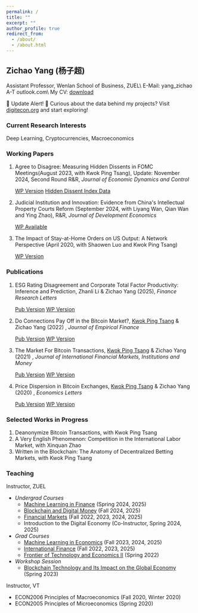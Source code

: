 ```yaml
---
permalink: /
title: ""
excerpt: ""
author_profile: true
redirect_from: 
  - /about/
  - /about.html
---
```

## Zichao Yang (杨子超)
Assistant Professor, Wenlan School of Business, ZUEL\\
E-Mail: yang_zichao A-T outlook.com\\
My CV: [download](https://www.dropbox.com/scl/fi/3uxps0p9lnafdj4asw2q2/ZichaoYangCV_202503.pdf?rlkey=7kcykqc2byb7e9a3ci2aj8h59&dl=0)

🔔 Update Alert! 🔔 Curious about the data behind my projects? Visit [digitecon.org](https://www.digitecon.org) and start exploring!

### Current Research Interests
Deep Learning, Cryptocurrencies, Macroeconomics

### Working Papers

1. Agree to Disagree: Measuring Hidden Dissents in FOMC Meetings(August 2023, with Kwok Ping Tsang), Update: November 2024, Second Round R&R, *Journal of Economic Dynamics and Control*

   <a href="https://ssrn.com/abstract=4546049" class="wp-version-button" target="_blank">WP Version</a> <a href="https://www.digitecon.org/hidden-dissent-index" class="emph-button" target="_blank">Hidden Dissent Index Data</a>

2. Judicial Institution and Innovation: Evidence from China's Intellectual Property Courts Reform (September 2024, with Liyang Wan, Qian Wan and Ying Zhao), R&R, *Journal of Development Economics*
   
   <a href="mailto:yang_zichao@outlook.com" class="wp-version-button" target="_blank">WP Available</a> 

3. The Impact of Stay-at-Home Orders on US Output: A Network Perspective (April 2020, with Shaowen Luo and Kwok Ping Tsang)

   <a href="https://ssrn.com/abstract=3571866" class="wp-version-button" target="_blank">WP Version</a>

### Publications
1. ESG Rating Disagreement and Corporate Total Factor Productivity: Inference and Prediction, Zhanli Li & Zichao Yang (2025), *Finance Research Letters*

   <a href="https://doi.org/10.1016/j.frl.2025.107127" class="pub-version-button" target="_blank">Pub Version</a> <a href="https://ssrn.com/abstract=4936528" class="wp-version-button" target="_blank">WP Version</a>

2. Do Connections Pay Off in the Bitcoin Market?, [Kwok Ping Tsang](https://sites.google.com/site/byrontkp/kwok-ping-tsang) & Zichao Yang (2022) , *Journal of Empirical Finance* 
   
   <a href="https://doi.org/10.1016/j.jempfin.2022.02.001" class="pub-version-button" target="_blank">Pub Version</a> <a href="https://ssrn.com/abstract=3803959" class="wp-version-button" target="_blank">WP Version</a>

3. The Market For Bitcoin Transactions, [Kwok Ping Tsang](https://sites.google.com/site/byrontkp/kwok-ping-tsang) & Zichao Yang (2021) , *Journal of International Financial Markets, Institutions and Money* 
   
   <a href="https://doi.org/10.1016/j.intfin.2021.101282" class="pub-version-button" target="_blank">Pub Version</a> <a href="https://ssrn.com/abstract=3554458" class="wp-version-button" target="_blank">WP Version</a>

4. Price Dispersion in Bitcoin Exchanges, [Kwok Ping Tsang](https://sites.google.com/site/byrontkp/kwok-ping-tsang) & Zichao Yang (2020) , *Economics Letters*  

   <a href="https://doi.org/10.1016/j.econlet.2020.109379" class="pub-version-button" target="_blank">Pub Version</a> <a href="https://ssrn.com/abstract=3590831" class="wp-version-button" target="_blank">WP Version</a>

### Selected Works in Progress
1. Deanonymize Bitcoin Transactions, with Kwok Ping Tsang
2. A Very English Phenomenon: Competition in the International Labor Market, with Xinquan Zhao
3. Written in the Blockchain: The Anatomy of Decentralized Betting Markets, with Kwok Ping Tsang

### Teaching

Instructor, ZUEL
- *Undergrad Courses*
  - [Machine Learning in Finance](https://yzc.me/teaching/zuel-ml_undergrad) (Spring 2024, 2025)
  - [Blockchain and Digital Money](https://yzc.me/teaching/zuel-blockchain_money) (Fall 2024, 2025)
  - [Financial Markets](https://yzc.me/teaching/zuel-finmkt) (Fall 2022, 2023, 2024, 2025)
  - Introduction to the Digital Economy (Co-Instructor, Spring 2024, 2025)
- *Grad Courses*
  - [Machine Learning in Economics](https://yzc.me/teaching/zuel-ml_grad) (Fall 2023, 2024, 2025)
  - [International Finance](https://yzc.me/teaching/zuel-intfin) (Fall 2022, 2023, 2025)
  - [Frontier of Technology and Economics II](https://yzc.me/teaching/zuel-frontier) (Spring 2022)
- *Workshop Session*
  - [Blockchain Technology and Its Impact on the Global Economy](https://yzc.me/teaching/btc-talk) (Spring 2023)

Instructor, VT
- ECON2006 Principles of Macroeconomics (Fall 2020, Winter 2020)
- ECON2005 Principles of Microeconomics (Spring 2020)
